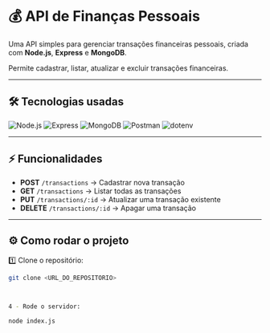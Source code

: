 # 💰 API de Finanças Pessoais

Uma API simples para gerenciar transações financeiras pessoais, criada com **Node.js**, **Express** e **MongoDB**.

Permite cadastrar, listar, atualizar e excluir transações financeiras.

---

## 🛠 Tecnologias usadas

![Node.js](https://img.shields.io/badge/node.js-339933?style=flat&logo=node.js&logoColor=white)
![Express](https://img.shields.io/badge/express-000000?style=flat&logo=express&logoColor=white)
![MongoDB](https://img.shields.io/badge/mongodb-4EA94B?style=flat&logo=mongodb&logoColor=white)
![Postman](https://img.shields.io/badge/postman-FF6C37?style=flat&logo=postman&logoColor=white)
![dotenv](https://img.shields.io/badge/dotenv-ECD53F?style=flat&logo=dotenv&logoColor=black)

---

## ⚡ Funcionalidades

- **POST** `/transactions` → Cadastrar nova transação  
- **GET** `/transactions` → Listar todas as transações  
- **PUT** `/transactions/:id` → Atualizar uma transação existente  
- **DELETE** `/transactions/:id` → Apagar uma transação  

---

## ⚙️ Como rodar o projeto

1️⃣ Clone o repositório:
```bash
git clone <URL_DO_REPOSITORIO>



4 - Rode o servidor:

node index.js
